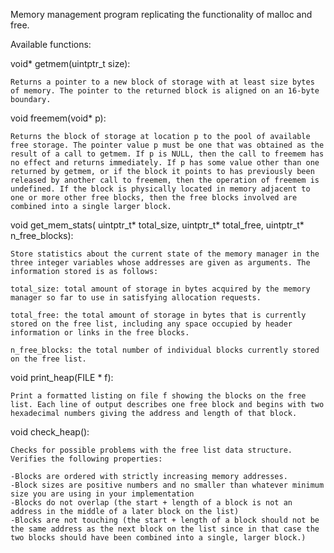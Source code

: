 Memory management program replicating the functionality of malloc and free.

Available functions:

void* getmem(uintptr_t size):

    Returns a pointer to a new block of storage with at least size bytes of memory. The pointer to the returned block is aligned on an 16-byte boundary.

void freemem(void* p):

    Returns the block of storage at location p to the pool of available free storage. The pointer value p must be one that was obtained as the result of a call to getmem. If p is NULL, then the call to freemem has no effect and returns immediately. If p has some value other than one returned by getmem, or if the block it points to has previously been released by another call to freemem, then the operation of freemem is undefined. If the block is physically located in memory adjacent to one or more other free blocks, then the free blocks involved are combined into a single larger block.

void get_mem_stats(
  uintptr_t* total_size,
  uintptr_t* total_free,
  uintptr_t* n_free_blocks):

    Store statistics about the current state of the memory manager in the three integer variables whose addresses are given as arguments. The information stored is as follows:

    total_size: total amount of storage in bytes acquired by the memory manager so far to use in satisfying allocation requests.

    total_free: the total amount of storage in bytes that is currently stored on the free list, including any space occupied by header information or links in the free blocks.

    n_free_blocks: the total number of individual blocks currently stored on the free list.

void print_heap(FILE * f):

    Print a formatted listing on file f showing the blocks on the free list. Each line of output describes one free block and begins with two hexadecimal numbers giving the address and length of that block. 
    

void check_heap():	

    Checks for possible problems with the free list data structure.
    Verifies the following properties:

    -Blocks are ordered with strictly increasing memory addresses.
    -Block sizes are positive numbers and no smaller than whatever minimum size you are using in your implementation
    -Blocks do not overlap (the start + length of a block is not an address in the middle of a later block on the list)
    -Blocks are not touching (the start + length of a block should not be the same address as the next block on the list since in that case the two blocks should have been combined into a single, larger block.)